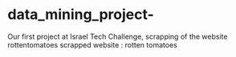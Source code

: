 # data_mining_project-
Our first project at Israel Tech Challenge, scrapping of the website rottentomatoes
scrapped website :  rotten tomatoes
